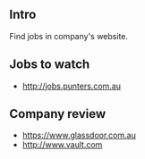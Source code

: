 ## Intro

Find jobs in company's website.


## Jobs to watch

* http://jobs.punters.com.au 



## Company review

* https://www.glassdoor.com.au
* http://www.vault.com
